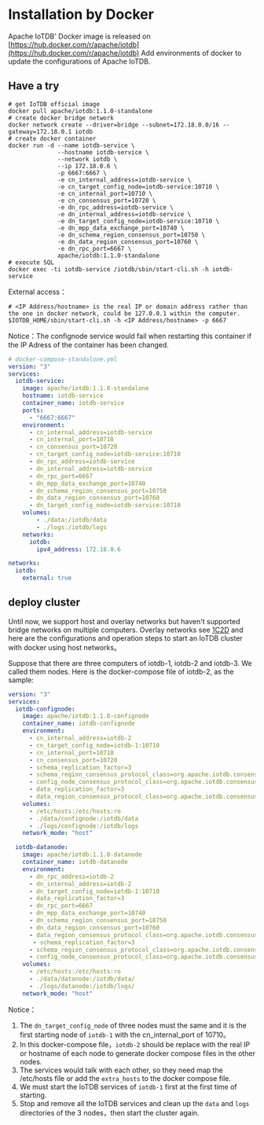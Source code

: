 <!--

    Licensed to the Apache Software Foundation (ASF) under one
    or more contributor license agreements.  See the NOTICE file
    distributed with this work for additional information
    regarding copyright ownership.  The ASF licenses this file
    to you under the Apache License, Version 2.0 (the
    "License"); you may not use this file except in compliance
    with the License.  You may obtain a copy of the License at
    
        http://www.apache.org/licenses/LICENSE-2.0
    
    Unless required by applicable law or agreed to in writing,
    software distributed under the License is distributed on an
    "AS IS" BASIS, WITHOUT WARRANTIES OR CONDITIONS OF ANY
    KIND, either express or implied.  See the License for the
    specific language governing permissions and limitations
    under the License.

-->

# Installation by Docker

Apache IoTDB' Docker image is released on [https://hub.docker.com/r/apache/iotdb](https://hub.docker.com/r/apache/iotdb)
Add environments of docker to update the configurations of Apache IoTDB.

## Have a try

```shell
# get IoTDB official image
docker pull apache/iotdb:1.1.0-standalone
# create docker bridge network
docker network create --driver=bridge --subnet=172.18.0.0/16 --gateway=172.18.0.1 iotdb
# create docker container
docker run -d --name iotdb-service \
              --hostname iotdb-service \
              --network iotdb \
              --ip 172.18.0.6 \
              -p 6667:6667 \
              -e cn_internal_address=iotdb-service \
              -e cn_target_config_node=iotdb-service:10710 \
              -e cn_internal_port=10710 \
              -e cn_consensus_port=10720 \
              -e dn_rpc_address=iotdb-service \
              -e dn_internal_address=iotdb-service \
              -e dn_target_config_node=iotdb-service:10710 \
              -e dn_mpp_data_exchange_port=10740 \
              -e dn_schema_region_consensus_port=10750 \
              -e dn_data_region_consensus_port=10760 \
              -e dn_rpc_port=6667 \
              apache/iotdb:1.1.0-standalone              
# execute SQL
docker exec -ti iotdb-service /iotdb/sbin/start-cli.sh -h iotdb-service
```

External access：

```shell
# <IP Address/hostname> is the real IP or domain address rather than the one in docker network, could be 127.0.0.1 within the computer.
$IOTDB_HOME/sbin/start-cli.sh -h <IP Address/hostname> -p 6667
```

Notice：The confignode service would fail when restarting this container if the IP Adress of the container has been changed.

```yaml
# docker-compose-standalone.yml
version: "3"
services:
  iotdb-service:
    image: apache/iotdb:1.1.0-standalone
    hostname: iotdb-service
    container_name: iotdb-service
    ports:
      - "6667:6667"
    environment:
      - cn_internal_address=iotdb-service
      - cn_internal_port=10710
      - cn_consensus_port=10720
      - cn_target_config_node=iotdb-service:10710
      - dn_rpc_address=iotdb-service
      - dn_internal_address=iotdb-service
      - dn_rpc_port=6667
      - dn_mpp_data_exchange_port=10740
      - dn_schema_region_consensus_port=10750
      - dn_data_region_consensus_port=10760
      - dn_target_config_node=iotdb-service:10710
    volumes:
        - ./data:/iotdb/data
        - ./logs:/iotdb/logs
    networks:
      iotdb:
        ipv4_address: 172.18.0.6

networks:
  iotdb:
    external: true
```

## deploy cluster

Until now, we support host and overlay networks but haven't supported bridge networks on multiple computers.
Overlay networks see [1C2D](https://github.com/apache/iotdb/tree/master/docker/src/main/DockerCompose/docker-compose-cluster-1c2d.yml) and here are the configurations and operation steps to start an IoTDB cluster with docker using host networks。

Suppose that there are three computers of iotdb-1, iotdb-2 and iotdb-3. We called them nodes.
Here is the docker-compose file of iotdb-2, as the sample:

```yaml
version: "3"
services:
  iotdb-confignode:
    image: apache/iotdb:1.1.0-confignode
    container_name: iotdb-confignode
    environment:
      - cn_internal_address=iotdb-2
      - cn_target_config_node=iotdb-1:10710
      - cn_internal_port=10710
      - cn_consensus_port=10720
      - schema_replication_factor=3
      - schema_region_consensus_protocol_class=org.apache.iotdb.consensus.ratis.RatisConsensus
      - config_node_consensus_protocol_class=org.apache.iotdb.consensus.ratis.RatisConsensus
      - data_replication_factor=3
      - data_region_consensus_protocol_class=org.apache.iotdb.consensus.iot.IoTConsensus
    volumes:
      - /etc/hosts:/etc/hosts:ro
      - ./data/confignode:/iotdb/data
      - ./logs/confignode:/iotdb/logs
    network_mode: "host"

  iotdb-datanode:
    image: apache/iotdb:1.1.0-datanode
    container_name: iotdb-datanode
    environment:
      - dn_rpc_address=iotdb-2
      - dn_internal_address=iotdb-2
      - dn_target_config_node=iotdb-1:10710
      - data_replication_factor=3
      - dn_rpc_port=6667
      - dn_mpp_data_exchange_port=10740
      - dn_schema_region_consensus_port=10750
      - dn_data_region_consensus_port=10760
      - data_region_consensus_protocol_class=org.apache.iotdb.consensus.iot.IoTConsensus
       - schema_replication_factor=3
      - schema_region_consensus_protocol_class=org.apache.iotdb.consensus.ratis.RatisConsensus
      - config_node_consensus_protocol_class=org.apache.iotdb.consensus.ratis.RatisConsensus
    volumes:
      - /etc/hosts:/etc/hosts:ro
      - ./data/datanode:/iotdb/data/
      - ./logs/datanode:/iotdb/logs/
    network_mode: "host"
```

Notice：

1. The `dn_target_config_node` of three nodes must the same and it is the first starting node of `iotdb-1` with the cn_internal_port of 10710。
2. In this docker-compose file，`iotdb-2` should be replace with the real IP or hostname of each node to generate docker compose files in the other nodes.
3. The services would talk with each other, so they need map the /etc/hosts file or add the `extra_hosts` to the docker compose file.
4. We must start the IoTDB services of `iotdb-1` first at the first time of starting.
5. Stop and remove all the IoTDB services and clean up the `data` and `logs` directories of the 3 nodes，then start the cluster again.
